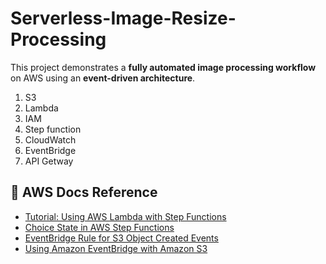 # Serverless-Image-Resize-Processing

This project demonstrates a **fully automated image processing workflow** on AWS using an **event-driven architecture**.

1. S3
2. Lambda
3. IAM
4. Step function
5. CloudWatch
6. EventBridge
7. API Getway

## 📘 AWS Docs Reference

- [Tutorial: Using AWS Lambda with Step Functions](https://docs.aws.amazon.com/step-functions/latest/dg/tutorial-lambda.html)
- [Choice State in AWS Step Functions](https://docs.aws.amazon.com/step-functions/latest/dg/awl-choice-state.html)
- [EventBridge Rule for S3 Object Created Events](https://docs.aws.amazon.com/AmazonS3/latest/userguide/ev-events.html)
- [Using Amazon EventBridge with Amazon S3](https://docs.aws.amazon.com/AmazonS3/latest/userguide/EventBridge.html)
